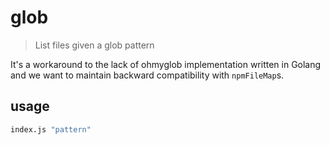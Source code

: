 # glob

> List files given a glob pattern

It's a workaround to the lack of ohmyglob implementation written in Golang and
we want to maintain backward compatibility with `npmFileMap`s.

## usage

```sh
index.js "pattern"
```
